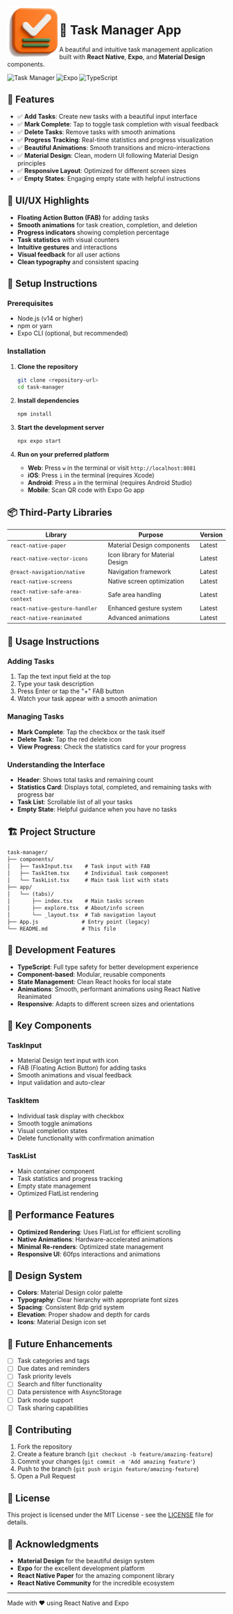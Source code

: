 <img src="./assets/images/icon.png" alt="Task Manager Icon" width="120" height="120" align="left" />

# 📝 Task Manager App

A beautiful and intuitive task management application built with **React Native**, **Expo**, and **Material Design** components.

![Task Manager](https://img.shields.io/badge/React%20Native-61DAFB?style=for-the-badge&logo=react&logoColor=black)
![Expo](https://img.shields.io/badge/Expo-000020?style=for-the-badge&logo=expo&logoColor=white)
![TypeScript](https://img.shields.io/badge/TypeScript-3178C6?style=for-the-badge&logo=typescript&logoColor=white)

## 🚀 Features

- ✅ **Add Tasks**: Create new tasks with a beautiful input interface
- ✅ **Mark Complete**: Tap to toggle task completion with visual feedback
- ✅ **Delete Tasks**: Remove tasks with smooth animations
- ✅ **Progress Tracking**: Real-time statistics and progress visualization
- ✅ **Beautiful Animations**: Smooth transitions and micro-interactions
- ✅ **Material Design**: Clean, modern UI following Material Design principles
- ✅ **Responsive Layout**: Optimized for different screen sizes
- ✅ **Empty States**: Engaging empty state with helpful instructions

## 🎨 UI/UX Highlights

- **Floating Action Button (FAB)** for adding tasks
- **Smooth animations** for task creation, completion, and deletion
- **Progress indicators** showing completion percentage
- **Task statistics** with visual counters
- **Intuitive gestures** and interactions
- **Visual feedback** for all user actions
- **Clean typography** and consistent spacing

## 🔧 Setup Instructions

### Prerequisites
- Node.js (v14 or higher)
- npm or yarn
- Expo CLI (optional, but recommended)

### Installation

1. **Clone the repository**
   ```bash
   git clone <repository-url>
   cd task-manager
   ```

2. **Install dependencies**
   ```bash
   npm install
   ```

3. **Start the development server**
   ```bash
   npx expo start
   ```

4. **Run on your preferred platform**
   - **Web**: Press `w` in the terminal or visit `http://localhost:8081`
   - **iOS**: Press `i` in the terminal (requires Xcode)
   - **Android**: Press `a` in the terminal (requires Android Studio)
   - **Mobile**: Scan QR code with Expo Go app

## 📦 Third-Party Libraries

| Library | Purpose | Version |
|---------|---------|---------|
| `react-native-paper` | Material Design components | Latest |
| `react-native-vector-icons` | Icon library for Material Design | Latest |
| `@react-navigation/native` | Navigation framework | Latest |
| `react-native-screens` | Native screen optimization | Latest |
| `react-native-safe-area-context` | Safe area handling | Latest |
| `react-native-gesture-handler` | Enhanced gesture system | Latest |
| `react-native-reanimated` | Advanced animations | Latest |

## 📝 Usage Instructions

### Adding Tasks
1. Tap the text input field at the top
2. Type your task description
3. Press Enter or tap the "+" FAB button
4. Watch your task appear with a smooth animation

### Managing Tasks
- **Mark Complete**: Tap the checkbox or the task itself
- **Delete Task**: Tap the red delete icon
- **View Progress**: Check the statistics card for your progress

### Understanding the Interface
- **Header**: Shows total tasks and remaining count
- **Statistics Card**: Displays total, completed, and remaining tasks with progress bar
- **Task List**: Scrollable list of all your tasks
- **Empty State**: Helpful guidance when you have no tasks

## 🏗️ Project Structure

```
task-manager/
├── components/
│   ├── TaskInput.tsx    # Task input with FAB
│   ├── TaskItem.tsx     # Individual task component
│   └── TaskList.tsx     # Main task list with stats
├── app/
│   └── (tabs)/
│       ├── index.tsx    # Main tasks screen
│       ├── explore.tsx  # About/info screen
│       └── _layout.tsx  # Tab navigation layout
├── App.js              # Entry point (legacy)
└── README.md           # This file
```

## 🎯 Development Features

- **TypeScript**: Full type safety for better development experience
- **Component-based**: Modular, reusable components
- **State Management**: Clean React hooks for local state
- **Animations**: Smooth, performant animations using React Native Reanimated
- **Responsive**: Adapts to different screen sizes and orientations

## 🌟 Key Components

### TaskInput
- Material Design text input with icon
- FAB (Floating Action Button) for adding tasks
- Smooth animations and visual feedback
- Input validation and auto-clear

### TaskItem
- Individual task display with checkbox
- Smooth toggle animations
- Visual completion states
- Delete functionality with confirmation animation

### TaskList
- Main container component
- Task statistics and progress tracking
- Empty state management
- Optimized FlatList rendering

## 🚀 Performance Features

- **Optimized Rendering**: Uses FlatList for efficient scrolling
- **Native Animations**: Hardware-accelerated animations
- **Minimal Re-renders**: Optimized state management
- **Responsive UI**: 60fps interactions and animations

## 🎨 Design System

- **Colors**: Material Design color palette
- **Typography**: Clear hierarchy with appropriate font sizes
- **Spacing**: Consistent 8dp grid system
- **Elevation**: Proper shadow and depth for cards
- **Icons**: Material Design icon set

## 🔮 Future Enhancements

- [ ] Task categories and tags
- [ ] Due dates and reminders
- [ ] Task priority levels
- [ ] Search and filter functionality
- [ ] Data persistence with AsyncStorage
- [ ] Dark mode support
- [ ] Task sharing capabilities

## 🤝 Contributing

1. Fork the repository
2. Create a feature branch (`git checkout -b feature/amazing-feature`)
3. Commit your changes (`git commit -m 'Add amazing feature'`)
4. Push to the branch (`git push origin feature/amazing-feature`)
5. Open a Pull Request

## 📄 License

This project is licensed under the MIT License - see the [LICENSE](LICENSE) file for details.

## 🙏 Acknowledgments

- **Material Design** for the beautiful design system
- **Expo** for the excellent development platform
- **React Native Paper** for the amazing component library
- **React Native Community** for the incredible ecosystem

---

Made with ❤️ using React Native and Expo
